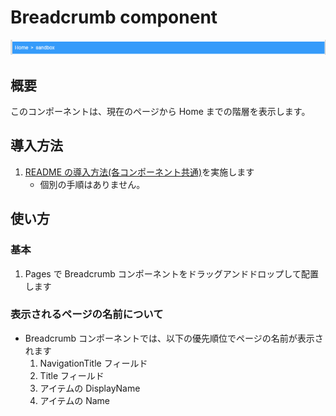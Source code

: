 # Breadcrumb component

![Breadcrumb component](/docs/images/Breadcrumb.png)

## 概要

このコンポーネントは、現在のページから Home までの階層を表示します。

## 導入方法

1. [README の導入方法(各コンポーネント共通)](../README_ja-JP.md#導入方法各コンポーネント共通)を実施します
   - 個別の手順はありません。

## 使い方

### 基本

1. Pages で Breadcrumb コンポーネントをドラッグアンドドロップして配置します

### 表示されるページの名前について

- Breadcrumb コンポーネントでは、以下の優先順位でページの名前が表示されます
  1. NavigationTitle フィールド
  1. Title フィールド
  1. アイテムの DisplayName
  1. アイテムの Name
